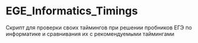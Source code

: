 # EGE_Informatics_Timings
Скрипт для проверки  своих таймингов при решении пробников ЕГЭ по информатике и сравнивания их с рекомендуемыми таймингами
